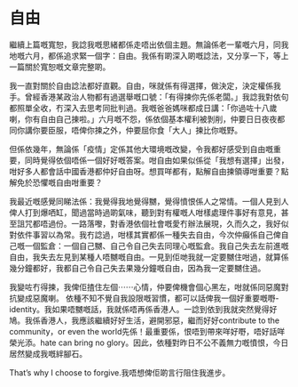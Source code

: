 # 自由
繼續上篇嘅寬恕，我諗我嘅思緒都係走唔出依個主題。無論係老一輩嘅六月，同我地嘅六月，都係追求緊一個字：自由。我係有啲深入啲嘅諗法，又分享一下，等上一篇關於寬恕嘅文章完整啲。

我一直對關於自由諗法都好直觀。自由，咪就係有得選擇，做決定，決定權係我手。曾經香港某政治人物都有過選舉嘅口號：「有得揀你先係老闆。」我諗我對依句都照單全收，冇深入去思考同批判過。我嘅爸爸媽咪都成日講：「你過咗十八歲喇，你有自由自己㨂啦。」六月嘅不怨，係依個基本權利被剝削，仲要日日夜夜都同你講你要臣服，唔俾你揀之外，仲要屈你食「大人」揀比你嘅野。

但係依幾年，無論係「疫情」定係其他大環境嘅改變，令我都好感受到自由嘅重要，同時覺得依個唔係一個好好嘅答案。咁自由如果似係從「我想有選擇」出發，咁好多人都會話中國香港都仲好自由呀。想買咩都有，點解自由揀領導咁重要？點解免於恐懼嘅自由咁重要？

我最近嘅感覺同睇法係：我覺得我地覺得嬲，覺得憤恨係人之常情。一個人見到人俾人打到爆哂缸，聞過當時過啲氣味，聽到對有權嘅人咁樣處理件事好有意見，甚至詛咒都唔過份。一路落嚟，對香港依個社會嘅愛冇辦法展現，久而久之，我好似對依件事習以為常。我冇諗過，咁樣其實都係一種失去自由，今次仲癲係自己俾自己嘅一個監倉：一個自己嬲、自己令自己失去同理心嘅監倉。我自己失去左前進嘅自由，我失去左見到某種人唔嬲嘅自由。一見到佢哋我就一定要嬲住咁過，就算係幾分鐘都好，我都自己令自己失去果幾分鐘嘅自由，因為我一定要嬲住過。

我變咗冇得揀，我俾佢揸住左個⋯⋯心情，仲要俾機會個心黑左，咁就係同惡魔對抗變成惡魔喇。
依種不知不覺自我設限嘅習慣，都可以話俾我一個好重要嘅嘢- identity。我如果唔嬲嘅話，我就係唔再係香港人。一諗到依到我就突然覺得好鳩。我係香港人，我應該繼續好好生活，避開邪惡，繼而好好contribute to the community，or even the world先係！最重要係，恨唔到帶來咩好嘢，唔好話咩榮光添。hate can bring no glory。因此，依種對昨日不公不義無力嘅憤恨，今日居然變成我嘅絆腳石。

That’s why I choose to forgive.我唔想俾佢啲言行阻住我進步。
